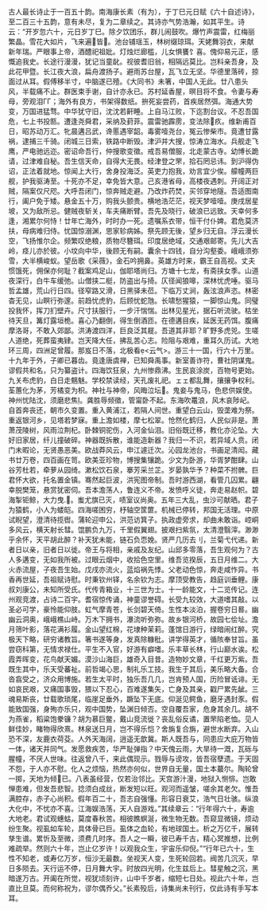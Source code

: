 <!-- { "loadSidebar": true } -->
古人最长诗止于一百五十韵。南海康长素（有为），于丁巳元日赋《六十自述诗》，至二百三十五韵，意有未尽，复为二章续之。其诗亦气势浩瀚，如其平生。诗云：“开岁忽六十，元日岁丁巳。除夕饮团乐，群儿闹鼓吹。爆竹声震雷，红梅丽繁晶。雪花大如片，飞来遍皆。池台铺瑶玉，林树缀琼珥。天姥舞羽衣，来献新年瑞。严眼事上帝，酒醴祀祖妣。灯烛烂廊槛，儿女惧饔饣喜。傀仰易元正，感慨追我史。长途行漫漫，犹记当童龀。视彼耆旧翁，相隔远莫比。岂料亲吾身，及此花甲暨。长江夜大浪，扁舟渡扬子。避雨苏台屋，瓦飞立无坚。华德里落砖，掠面过从耳。假傅移半寸，中脑遂已殪。《大同书》未箸，中国人无此。廿八患头风，半载痛不止。群医束手谢，自计亦永已。苏村延香屋，暝目将不食。令妻与寿母，旁观泪ГГ；海外有良方，书架得数纸。拚死妄尝药，首疾居然弭。海通大势变，万国进猛骛。中华犹守旧，沈沈若鼾睡。上自马江败，下迄割台议。不忍吾国危，七上书投匦。遭逢尧舜君，采纳及葑菲。震雷驰霹雳，变法除疚。维新甫百日，昭苏动万汇。牝晨遘吕武，谗慝遇宰韶。毒雾噎尧台，冤云惨柴市。竟遭甘露祸，逮捕三千骑。闭城三日索，铁路中断毁。津沪并大搜，惊涛立海水。兵舰走飞鹰，严电驰远迩。密诏命吾行，仲搜歌变徵。戒吾易僧服，北走蒙古寺。幼博长跪请，过津难自秘。吾生信天命，自得大无畏。经津登之罘，拾石罔忌讳。到沪得伪诏，正法着就地。惊闻上大行，舍身投海泛。英吏力抱我，劝言宜少俟。艨幢两巨舰，护我驱涛至。十死亦不足，幸免皆大意。己亥港省母，高楼夜遇刺。开阔正对贼，隔案仅尺咫。大呼吾闭门，惊奔贼走避。乃改炸药焚，买邻穿地隧。吾适图南行，阖户免于矮。悬金五十万，购我头颤贵。横地浩茫茫，视天梦噎噎。庚戌居星坡，又为敌所忌。健贼夜斩关，车夫痛断臂。吾先及晓行，破浪已远致。天幸何多逢，湘累尔何恃！廿年亡海外，时时办一死。遗嘱系衣带，恒干付仆婢。君危莫济扶，母病难归侍。忧国惊溺渊，思家轸病姊。祭先顾无後，望乡归无自。浮云漫长空，飞扬惟尔企。频繁叹绝粮，质物尽簪珥。印度居绝域，交通艰邮寄。先儿大吉岭，痉儿亦於彼。小坟向中华，後顾无有嗣。囊余十四钱，自分沟壑委。峨峨须弥雪，大半横峻蚁。望岳歌《采薇》，金石吟拥鼻。英雄方时来，霸王自高视。丈夫惯饿死，佣保亦何耻？截案鸡足山，伽耶塔尚归。方塘十七龙，有斋挟女季。山道夜深行，白牛车缓弛。山僧挟二梃，防盗出与掎。仄径闻狼嗥，深林忧虎唾。驱马哲孟雄，荒山行日四。径窄路又滑，日黑驿未莅。下临万丈涧，轰泫浪声恣。林密杳无见，山瞑行弥邃。前趋忧虎豹，后顾忧蛇虺。长啸愁猩猿，一脚惊山鬼。同璧投我怀，挥刀扪壁卉。尺寸扶服行，一步汗惴惴。出林见星光，据石听流驶。枯坐待天旦，篝灯露垣桅。喜心乃翻倒，得生倒酒匝。在德遘目疾，延医无药饵。腹痛摩洛哥，不敢入郊鄙。洪涛渡四洋，巨良泛其屣。吾道其非耶？旷野多虎兕。生嗟人道绝，死葬蛮夷肄。岂天降大任，拂乱苦心志。险阻与艰难，重耳久历试。大地环三周，四洲足曾履。那岌日不落，北极看<云气>。游三十一国，行六十万里。十九年于外，子卿已暮齿。竟逢唐虞禅，已知舜禹事。新室善诈符，曹社阴谋鬼。谬假共和名，只为纂盗计。四海饮狂泉，九州惨鼎沸。生民哀涂炭，百物号更始。九关布虎豹，白日走魑魅。学校禁读经，天孔废礼祀。ェェ都乱舞，攘攘争权利。荃蕙化为茅，芳橘变为枳。神社与神帝，风晦泣坛。鬼妾与鬼马，色悲供娱使。神州忧陆沈，须磨悲焦。龚胜辱频徵，管甯卧不起。东海吹鼍浪，风木哀陟屺。自首奔丧还，朝市久变置。重入黄浦江，若隔人间世。重望白云山，毁垄难为祭。重返银河乡，见塔若梦寐。重上澹如楼，摩七松翠。怆然化鹤归，人民似非是。萧萧茂陵树，风雨泣荆杞。卧棘铜驼伤，入河金仙泪。旧俗既迁移，教化亦沦坠。大好旧家居，纤儿撞破碎。神器既拆散，谁能造新器？我归一不识，若异域人贲。闭门未暇论，无贤愚恶美。欧战莽风云，申江遽迁次。沁园龙池台，书画足清闳。藏书廿万卷，四百画在笥。欧美亚珍物，博搜集镶跪。少文为卧游，华胥梦酣肆。山谷芳杜若，牵萝从园绮。漱松饮石泉，搴芳采兰芷。岁晏孰华予？种菜不拊髀。巨君怀大欲，托名置金镇。骞然起巨波，洪宪图帝制。吾时游西湖，看管几囚累。翩幸脱樊笼，悬赏犹密伺。吾本澹荡人，鲁连义不帝。发愤呼义徒，奔走易赵帜。碧海掣钜鲸，大力曳。蚩尤旗已灭，啧室议尚奥。五年三大乱，虫沙可献晒。君子为猿鹤，小人为蝼皑。四海嗟困穷，杼轴空筐篚。机械已停转，邦国无活理。中原试睨望，澄清待揽辔。蒲轮迎申公，洪范访箕子。执政虚旁求，却曲未敢诣。崆峒多风云，横天射长彗。馄鹏负九万，千里假翼翅。披艰扫紫氛，太清澄翳滓。渺渺乎余怀，天平胡此醉？补天犹未能，链石负恧娩。贤严几历去刂，兰菊弋代递。新者日以亲，旧者日以徙。帝王与将相，亲戚及友纪。山邱多零落，吾生观何为？古人多遘变，无如我所被。过眼云烟中，收拾色空里。维吾览揆辰，五日月维二。大火赤流屋，子夜吾生始。戊戌亦流火，蓝焰祸先悸。父老动色惊，奔走咸怍异。书香再世延，吾祖赋诗慰。时秉钦州铎，名余钦为志。摩顶受教告，趋庭训垂鲤。康叔刘康公，未知所受氏。代传青箱业，十三世为士。十一龄能文，十二览传记。连州观竞渡，占诗二百宇。耆宿惊传诵，神童谬誉碍。长受九较效，大道嗜其敲。以圣必可学，豪怜能仰肢。虹气摩青苍，长剑碧天倚。生性本淡泊，握卷穷日晷。幽幽云洞奥，峨峨樵山峙。万木下拥书，瀑流听弥弥。故乡银河桥，故园七侩址。澹月筛叶影，落花满衫履。金山望红棉，花埭种茉莉。蓬馆日游行，绿暗闹红醉。究极天下略，研穷诸教旨。箸书遂等身，发真除糠秕。讲学得英才，循陔奉甘旨。虽尝窃科第，无情求禄仕。平生不入官，好游有癖嗜。乐丰草长林，行山巅水诶。松霞弄晖变，花鸟献天媚。漠沙山海巨，雄奇入目昔。造物妙文章，千红更万紫。吾既生其中，乐天受蕃祉。前哲竭心思，制礼乐工技。我生于其后，美乐略大备。合沓翕受之，济众用博施。若生太平时，独乐吾几几，岂肯预人国，历险冒诋诽。无如哀民艰，又痛国事毁，猥以下忍心，百难遂集矢，亡身及其亲，戳尸累先龇。三魂易斯丧，廿载歌琐尾，临崖足垂外，蹶坠下无底。仰涎见鳄鱼，磨牙遇封豕。假能致国强，身殉亦乐只，观中国势，坠渊日倾否。空自覆吾家，危身其余几。胡不为燕雀，稻粱饱豢镰？胡为慕巨鳖，戴山竞流徙？丧乱俗反谲，置罘陷老恤。见人鲜佳妙，睹物得欣熹。林泉送日月，岂不得乐恺？舍旃复合旃，避世水断弃。入山恐不深，友鹿衣荷芟。人外天海阔，逍遥无歆冀。斯人既吾与，同患应大庇万物皆一体，诸天并同气。发愿救疾苦，华严耻弹指？中天傀云雨，大旱待一溉，瓦砾与腥幢，不厌人世味。往返曾八千，来此偶现示。戮辱与谤攻，皆吾宿孽遗。于天固不怨，于人亦不慰。化人之烦恼，热然亦何似，世界自无量，国土本蕞尔。陶轮曾一掷，天地为倾已。八表虽经营，仅若治邻比。天宫游汁漫，地狱入恻悱。岂敢惮患难，但发吾悲智。捻须白成丝，断发短以旺。观河而遥皱，嗟余其老欠。惟吾满腔存，赤子心尚积。假年百二十，吾志自强懂。形容日衰艾，浩气日壮骇。纵浪大化中，不忧亦不喜。江海娱浩荡，天人自游戏。”其续章云：“行年得六十，寿逾大地老。君试观蟪蛄，莫度春秋苦。相彼瞧螟涎，微生物无数。吾窥显微镜，烦动纷生聚。视虱如车轮，具体骨已巨。虱体之血轮，有地球国土。析之万亿千，展转孳生谱。累忻及至微，须费几时序。吾人之一瞬，彼已寿千古，精心冥推想，比例难疏举。然则六十年，岂止亿岁许！以观我众生，宇宙乐仰倪。”“行年已六十，生性不知老，或寿亿万岁，恒沙无最数。坐视天人变，生死轮回若。阀苦几沉灭，早日多陨去。天行运不停，日月舞大宇。时放四光明，化生兹后上。彗星触之沉，黑暗遂万古。开阖在所觉，视犹顷刻许，山中千岁者，缩短七日处。视此六十年，岂直比旦莫。而何称祝为，谬尔偶乔父。”长素殁后，诗集尚未刊行，仅此诗有手写本耳。


